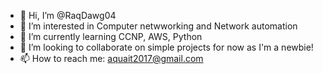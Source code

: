 - 👋 Hi, I’m @RaqDawg04
- 👀 I’m interested in Computer netwworking and Network automation
- 🌱 I’m currently learning CCNP, AWS, Python
- 💞️ I’m looking to collaborate on simple projects for now as I'm a newbie!
- 📫 How to reach me: aquait2017@gmail.com

<!---
RaqDawg04/RaqDawg04 is a ✨ special ✨ repository because its `README.md` (this file) appears on your GitHub profile.
You can click the Preview link to take a look at your changes.
--->
